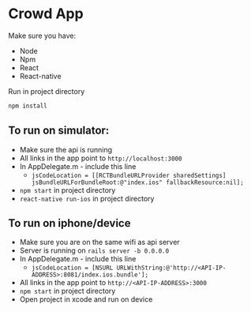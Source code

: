 # Crowd App

Make sure you have:

* Node
* Npm
* React
* React-native

Run in project directory
```sh
npm install
```

## To run on simulator:

* Make sure the api is running
* All links in the app point to `http://localhost:3000`
* In AppDelegate.m - include this line
    -   `jsCodeLocation = [[RCTBundleURLProvider sharedSettings] jsBundleURLForBundleRoot:@"index.ios" fallbackResource:nil];`
* `npm start` in project directory
* `react-native run-ios` in project directory

## To run on iphone/device

* Make sure you are on the same wifi as api server
* Server is running on `rails server -b 0.0.0.0`
* In AppDelegate.m - include this line
    - `jsCodeLocation = [NSURL URLWithString:@'http://<API-IP-ADDRESS>:8081/index.ios.bundle'];`
* All links in the app point to `http://<API-IP-ADDRESS>:3000`
* `npm start` in project directory
* Open project in xcode and run on device
